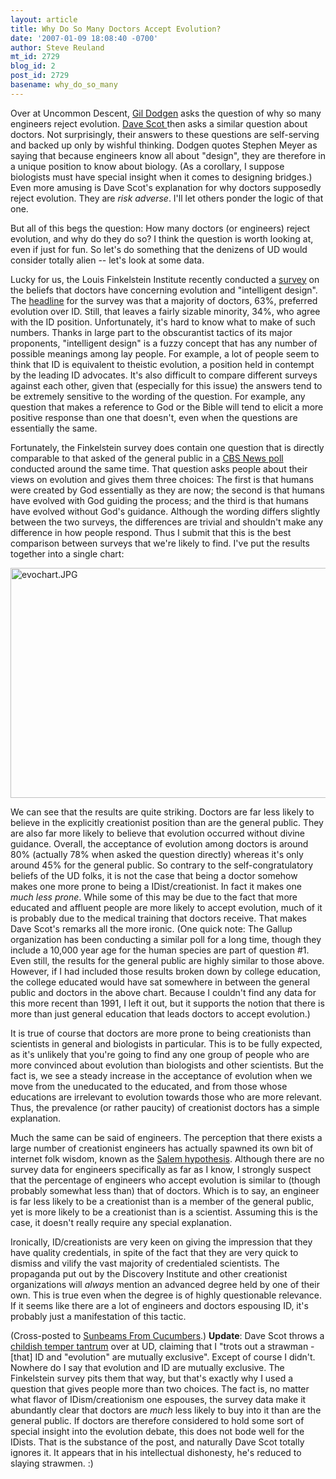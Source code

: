 ```yaml
---
layout: article
title: Why Do So Many Doctors Accept Evolution?
date: '2007-01-09 18:08:40 -0700'
author: Steve Reuland
mt_id: 2729
blog_id: 2
post_id: 2729
basename: why_do_so_many
---
```

Over at Uncommon Descent,  [Gil Dodgen](http://www.uncommondescent.com/archives/1931) asks the question of why so many engineers reject evolution.  [Dave Scot ](http://www.uncommondescent.com/archives/1932)then asks a similar question about doctors.  Not surprisingly, their answers to these questions are self-serving and backed up only by wishful thinking.  Dodgen quotes Stephen Meyer as saying that because engineers know all about "design", they are therefore in a unique position to know about biology.  (As a corollary, I suppose biologists must have special insight when it comes to designing bridges.)  Even more amusing is Dave Scot's explanation for why doctors supposedly reject evolution.  They are _risk adverse_.  I'll let others ponder the logic of that one.

But all of this begs the question:  How many doctors (or engineers) reject evolution, and why do they do so?  I think the question is worth looking at, even if just for fun.  So let's do something that the denizens of UD would consider totally alien -- let's look at some data.

Lucky for us, the Louis Finkelstein Institute recently conducted a [survey](http://www.jtsa.edu/research/finkelstein/surveys/evolution_results.shtml) on the beliefs that doctors have concerning evolution and "intelligent design".  The [headline](http://www.jtsa.edu/research/finkelstein/surveys/evolution.shtml) for the survey was that a majority of doctors, 63%, preferred evolution over ID.  Still, that leaves a fairly sizable minority, 34%, who agree with the ID position.  Unfortunately, it's hard to know what to make of such numbers.  Thanks in large part to the obscurantist tactics of its major proponents, "intelligent design" is a fuzzy concept that has any number of possible meanings among lay people.  For example, a lot of people seem to think that ID is equivalent to theistic evolution, a position held in contempt by the leading ID advocates.  It's also difficult to compare different surveys against each other, given that (especially for this issue) the answers tend to be extremely sensitive to the wording of the question.  For example, any question that makes a reference to God or the Bible will tend to elicit a more positive response than one that doesn't, even when the questions are essentially the same.

Fortunately, the Finkelstein survey does contain one question that is directly comparable to that asked of the general public in a [CBS News poll](http://www.cbsnews.com/stories/2005/10/22/opinion/polls/main965223.shtml) conducted around the same time.   That question asks people about their views on evolution and gives them three choices:  The first is that humans were created by God essentially as they are now; the second is that humans have evolved with God guiding the process; and the third is that humans have evolved without God's guidance.  Although the wording differs slightly between the two surveys, the differences are trivial and shouldn't make any difference in how people respond.  Thus I submit that this is the best comparison between surveys that we're likely to find.   I've put the results together into a single chart:

<img src="/PT/uploads/2007/evochart.JPG" alt="evochart.JPG" width="506" height="368" />

We can see that the results are quite striking.  Doctors are far less likely to believe in the explicitly creationist position than are the general public.  They are also far more likely to believe that evolution occurred without divine guidance.  Overall, the acceptance of evolution among doctors is around 80% (actually 78% when asked the question directly) whereas it's only around 45% for the general public.    So contrary to the self-congratulatory beliefs of the UD folks, it is not the case that being a doctor somehow makes one more prone to being a IDist/creationist.  In fact it makes one _much less prone_.  While some of this may be due to the fact that more educated and affluent people are more likely to accept evolution, much of it is probably due to the medical training that doctors receive.    That makes Dave Scot's remarks all the more ironic. (One quick note:  The Gallup organization has been conducting a similar poll for a long time, though they include a 10,000 year age for the human species are part of question #1. Even still, the results for the general public are highly similar to those above. However, if I had included those results broken down by college education, the college educated would have sat somewhere in between the general public and doctors in the above chart.  Because I couldn't find any data for this more recent than 1991, I left it out, but it supports the notion that there is more than just general education that leads doctors to accept evolution.)

It is true of course that doctors are more prone to being creationists than scientists in general and biologists in particular.  This is to be fully expected, as it's unlikely that you're going to find any one group of people who are more convinced about evolution than biologists and other scientists.  But the fact is, we see a steady increase in the acceptance of evolution when we move from the uneducated to the educated, and from those whose educations are irrelevant to evolution towards those who are more relevant.   Thus, the prevalence (or rather paucity) of creationist doctors has a simple explanation.

Much the same can be said of engineers.  The perception that there exists a large number of creationist engineers has actually spawned its own bit of internet folk wisdom, known as the [Salem hypothesis](http://en.wikipedia.org/wiki/Salem_hypothesis).   Although there are no survey data for engineers specifically as far as I know, I strongly suspect that the percentage of engineers who accept evolution is similar to (though probably somewhat less than) that of doctors.  Which is to say, an engineer is far less likely to be a creationist than is a member of the general public, yet is more likely to be a creationist than is a scientist.  Assuming this is the case, it doesn't really require any special explanation.

Ironically, ID/creationists are very keen on giving the impression that they have quality credentials, in spite of the fact that they are very quick to dismiss and vilify the vast majority of credentialed scientists.  The propaganda put out by the Discovery Institute and other creationist organizations will _always_ mention an advanced degree held by one of their own.  This is true even when the degree is of highly questionable relevance.  If it seems like there are a lot of engineers and doctors espousing ID, it's probably just a manifestation of this tactic.

(Cross-posted to [Sunbeams From Cucumbers](http://stevereuland.blogspot.com/2007/01/why-do-so-many-doctors-accept.html).)
**Update**:  Dave Scot throws a [childish temper tantrum](http://www.uncommondescent.com/archives/1939) over at UD, claiming that I "trots out a strawman - \[that\] ID and "evolution" are mutually exclusive".  Except of course I didn't.  Nowhere do I say that evolution and ID are mutually exclusive.  The Finkelstein survey pits them that way, but that's exactly why I used a question that gives people more than two choices.  The fact is, no matter what flavor of IDism/creationism one espouses, the survey data make it abundantly clear that doctors are _much_ less likely to buy into it than are the general public.  If doctors are therefore considered to hold some sort of special insight into the evolution debate, this does not bode well for the IDists.  That is the substance of the post, and naturally Dave Scot totally ignores it.  It appears that in his intellectual dishonesty, he's reduced to slaying strawmen.  :)
